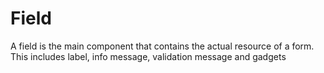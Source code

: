 # Field

A field is the main component that contains the actual resource of a form. This includes label, info message, validation message and gadgets